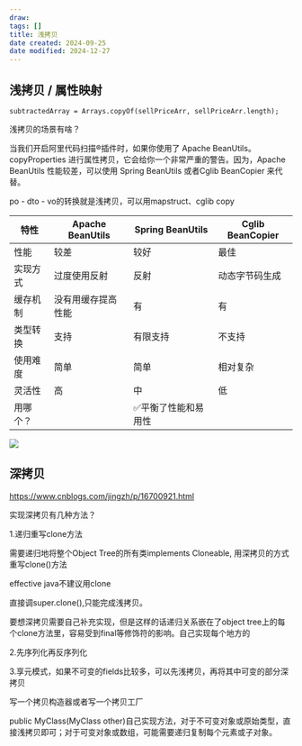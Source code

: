 ```yaml
---
draw:
tags: []
title: 浅拷贝
date created: 2024-09-25
date modified: 2024-12-27
---
```


## 浅拷贝 / 属性映射

`subtractedArray = Arrays.copyOf(sellPriceArr, sellPriceArr.length);`

浅拷贝的场景有啥？

当我们开启阿里代码扫描®插件时，如果你使用了 Apache BeanUtils。copyProperties 进行属性拷贝，它会给你一个非常严重的警告。因为，Apache BeanUtils 性能较差，可以使用 Spring BeanUtils 或者Cglib BeanCopier 来代替。

po - dto - vo的转换就是浅拷贝，可以用mapstruct、cglib copy

| 特性   | Apache BeanUtils | Spring BeanUtils | Cglib BeanCopier |
| ---- | ---------------- | ---------------- | ---------------- |
| 性能   | 较差               | 较好               | 最佳               |
| 实现方式 | 过度使用反射           | 反射               | 动态字节码生成          |
| 缓存机制 | 没有用缓存提高性能        | 有                | 有                |
| 类型转换 | 支持               | 有限支持             | 不支持              |
| 使用难度 | 简单               | 简单               | 相对复杂             |
| 灵活性  | 高                | 中                | 低                |
| 用哪个？|                  | ✅平衡了性能和易用性       |                  |

![](https://cdn-a.markji.com/files/65b9fbcf3667ade34d5fed51_hd.png?e=1727259572446&token=xX63b9jqTlDOcGmctt5K9254rV0LG8hS9BmDeFBy:azuWw3xqAeirSlCYlOHdylzoq8c=)

## 深拷贝

https://www.cnblogs.com/jingzh/p/16700921.html

实现深拷贝有几种方法？

1.递归重写clone方法

需要递归地将整个Object Tree的所有类implements Cloneable, 用深拷贝的方式重写clone()方法

effective java不建议用clone

直接调super.clone(),只能完成浅拷贝。

要想深拷贝需要自己补充实现，但是这样的话递归关系嵌在了object tree上的每个clone方法里，容易受到final等修饰符的影响。自己实现每个地方的

2.先序列化再反序列化

3.享元模式，如果不可变的fields比较多，可以先浅拷贝，再将其中可变的部分深拷贝

写一个拷贝构造器或者写一个拷贝工厂

public MyClass(MyClass other)自己实现方法，对于不可变对象或原始类型，直接浅拷贝即可；对于可变对象或数组，可能需要递归复制每个元素或子对象。
